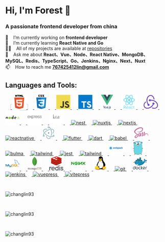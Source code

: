 <!--
**changlin93/changlin93** is a ✨ _special_ ✨ repository because its `README.md` (this file) appears on your GitHub profile.

Here are some ideas to get you started:

- 🔭 I’m currently working on ...
- 🌱 I’m currently learning ...
- 👯 I’m looking to collaborate on ...
- 🤔 I’m looking for help with ...
- 💬 Ask me about ...
- 📫 How to reach me: ...
- 😄 Pronouns: ...
- ⚡ Fun fact: ...
-->
<h1 align="left">Hi, I'm Forest 👋</h1>
<h3 align="left">A passionate frontend developer from china</h3>

<!-- <p align="left">
    <img
        src="https://komarev.com/ghpvc/?username=changlin93&label=Profile%20views&color=0e75b6&style=flat"
        alt="changlin93"
    />
</p>

<p align="left">
    &nbsp;&nbsp;&nbsp;&nbsp;<a href="https://github.com/ryo-ma/github-profile-trophy"
        ><img
            src="https://github-profile-trophy.vercel.app/?username=changlin93"
            alt="changlin93"
    /></a>
</p> -->

🔭  &nbsp;&nbsp; I’m currently working on **frontend developer** <br/>
🌱 &nbsp;&nbsp; I’m currently learning **React Native and Go** <br/>
👨‍💻 &nbsp;&nbsp; All of my projects are available at [repositories](https://github.com/changlin93?tab=repositories) <br/>
💬 &nbsp;&nbsp; Ask me about **React、Vue、Node、React Native、MongoDB、MySQL、Redis、TypeScript、Go、Jenkins、Nginx、Next、Nuxt** <br/>
📫 &nbsp;&nbsp; How to reach me **767425412lin@gmail.com**

<h2 align="left">Languages and Tools:</h2>
<p align="left">
    &nbsp;&nbsp;&nbsp;&nbsp;<a style="border: 1px solid #ccc" href="https://www.w3.org/html/" target="_blank">
        <img src="https://raw.githubusercontent.com/devicons/devicon/master/icons/html5/html5-original-wordmark.svg"
            alt="html5" width="45" height="45" />
    </a>
    &nbsp;&nbsp;&nbsp;&nbsp;<a href="https://www.w3schools.com/css/" target="_blank">
        <img src="https://raw.githubusercontent.com/devicons/devicon/master/icons/css3/css3-original-wordmark.svg"
            alt="css3" width="45" height="45" />
    </a>
    &nbsp;&nbsp;&nbsp;&nbsp;<a href="https://developer.mozilla.org/en-US/docs/Web/JavaScript" target="_blank">
        <img src="https://raw.githubusercontent.com/devicons/devicon/master/icons/javascript/javascript-original.svg"
            alt="javascript" width="45" height="45" />
    </a>
    &nbsp;&nbsp;&nbsp;&nbsp;<a href="https://www.typescriptlang.org/" target="_blank">
        <img src="https://raw.githubusercontent.com/devicons/devicon/master/icons/typescript/typescript-original.svg"
            alt="typescript" width="45" height="45" />
    </a>
    &nbsp;&nbsp;&nbsp;&nbsp;<a href="https://vuejs.org/" target="_blank">
        <img src="https://raw.githubusercontent.com/devicons/devicon/master/icons/vuejs/vuejs-original-wordmark.svg"
            alt="vuejs" width="45" height="45" />
    </a>
    &nbsp;&nbsp;&nbsp;&nbsp;<a href="https://reactjs.org/" target="_blank">
        <img src="https://raw.githubusercontent.com/devicons/devicon/master/icons/react/react-original-wordmark.svg"
            alt="react" width="45" height="45" />
    </a>
    &nbsp;&nbsp;&nbsp;&nbsp;<a href="https://redux.js.org" target="_blank">
        <img src="https://raw.githubusercontent.com/devicons/devicon/master/icons/redux/redux-original.svg" alt="redux"
            width="45" height="45" />
    </a>
    &nbsp;&nbsp;&nbsp;&nbsp;<a href="https://nodejs.org" target="_blank">
        <img src="https://raw.githubusercontent.com/devicons/devicon/master/icons/nodejs/nodejs-original-wordmark.svg"
            alt="nodejs" width="45" height="45" />
    </a>
    &nbsp;&nbsp;&nbsp;&nbsp;<a href="https://expressjs.com" target="_blank">
        <img src="https://raw.githubusercontent.com/devicons/devicon/master/icons/express/express-original-wordmark.svg"
            alt="express" width="45" height="45" />
    </a>
    &nbsp;&nbsp;&nbsp;&nbsp;<a href="https://koajs.com/" target="_blank">
        <img src="https://github.com/koajs/koa/raw/master/docs/logo.png" alt="koa" width="45" height="45" />
    </a>
    &nbsp;&nbsp;&nbsp;&nbsp;<a href="https://nestjs.com/" target="_blank">
        <img src="https://d33wubrfki0l68.cloudfront.net/e937e774cbbe23635999615ad5d7732decad182a/26072/logo-small.ede75a6b.svg"
            alt="nest" width="45" height="45" />
    </a>
    &nbsp;&nbsp;&nbsp;&nbsp;<a href="https://nuxtjs.org/" target="_blank">
        <img src="https://www.vectorlogo.zone/logos/nuxtjs/nuxtjs-icon.svg" alt="nuxtjs" width="45" height="45" />
    </a>
    &nbsp;&nbsp;&nbsp;&nbsp;<a href="https://nextjs.org/" target="_blank">
        <img src="https://cdn.worldvectorlogo.com/logos/nextjs-3.svg" alt="nextjs" width="45" height="45" />
    </a>
    &nbsp;&nbsp;&nbsp;&nbsp;<a href="https://reactnative.dev/" target="_blank">
        <img src="https://reactnative.dev/img/header_logo.svg" alt="reactnative" width="45" height="45" />
    </a>
    &nbsp;&nbsp;&nbsp;&nbsp;<a href="https://www.electronjs.org" target="_blank">
        <img src="https://raw.githubusercontent.com/devicons/devicon/master/icons/electron/electron-original.svg"
            alt="electron" width="45" height="45" />
    </a>
    &nbsp;&nbsp;&nbsp;&nbsp;<a href="https://flutter.dev" target="_blank">
        <img src="https://www.vectorlogo.zone/logos/flutterio/flutterio-icon.svg" alt="flutter" width="45"
            height="45" />
    </a>
    &nbsp;&nbsp;&nbsp;&nbsp;<a href="https://dart.dev" target="_blank">
        <img src="https://www.vectorlogo.zone/logos/dartlang/dartlang-icon.svg" alt="dart" width="45" height="45" />
    </a>
    &nbsp;&nbsp;&nbsp;&nbsp;<a href="https://babeljs.io/" target="_blank">
        <img src="https://www.vectorlogo.zone/logos/babeljs/babeljs-icon.svg" alt="babel" width="45" height="45" />
    </a>
    &nbsp;&nbsp;&nbsp;&nbsp;<a href="https://sass-lang.com" target="_blank">
        <img src="https://raw.githubusercontent.com/devicons/devicon/master/icons/sass/sass-original.svg" alt="sass"
            width="45" height="45" />
    </a>
    &nbsp;&nbsp;&nbsp;&nbsp;<a href="https://bulma.io/" target="_blank">
        <img src="https://raw.githubusercontent.com/gilbarbara/logos/804dc257b59e144eaca5bc6ffd16949752c6f789/logos/bulma.svg"
            alt="bulma" width="45" height="45" />
    </a>
    &nbsp;&nbsp;&nbsp;&nbsp;<a href="https://tailwindcss.com/" target="_blank">
        <img src="https://www.vectorlogo.zone/logos/tailwindcss/tailwindcss-icon.svg" alt="tailwind" width="45"
            height="45" />
    </a>
    &nbsp;&nbsp;&nbsp;&nbsp;<a href="https://jestjs.io" target="_blank">
        <img src="https://www.vectorlogo.zone/logos/jestjsio/jestjsio-icon.svg" alt="jest" width="45" height="45" />
    </a>
    &nbsp;&nbsp;&nbsp;&nbsp;<a href="https://vitejs.dev/" target="_blank">
        <img src="https://vitejs.dev/logo.svg" alt="tailwind" width="45" height="45" />
    </a>
    &nbsp;&nbsp;&nbsp;&nbsp;<a href="https://webpack.js.org" target="_blank">
        <img src="https://raw.githubusercontent.com/devicons/devicon/d00d0969292a6569d45b06d3f350f463a0107b0d/icons/webpack/webpack-original-wordmark.svg"
            alt="webpack" width="45" height="45" />
    </a>
    &nbsp;&nbsp;&nbsp;&nbsp;<a href="https://golang.org" target="_blank">
        <img src="https://raw.githubusercontent.com/devicons/devicon/master/icons/go/go-original.svg" alt="go"
            width="45" height="45" />
    </a>
    &nbsp;&nbsp;&nbsp;&nbsp;<a href="https://www.mysql.com/" target="_blank">
        <img src="https://raw.githubusercontent.com/devicons/devicon/master/icons/mysql/mysql-original-wordmark.svg"
            alt="mysql" width="45" height="45" />
    </a>
    &nbsp;&nbsp;&nbsp;&nbsp;<a href="https://www.mongodb.com/" target="_blank">
        <img src="https://raw.githubusercontent.com/devicons/devicon/master/icons/mongodb/mongodb-original-wordmark.svg"
            alt="mongodb" width="45" height="45" />
    </a>
    &nbsp;&nbsp;&nbsp;&nbsp;<a href="https://redis.io" target="_blank">
        <img src="https://raw.githubusercontent.com/devicons/devicon/master/icons/redis/redis-original-wordmark.svg"
            alt="redis" width="45" height="45" />
    </a>
    &nbsp;&nbsp;&nbsp;&nbsp;<a href="https://www.nginx.com" target="_blank">
        <img src="https://raw.githubusercontent.com/devicons/devicon/master/icons/nginx/nginx-original.svg" alt="nginx"
            width="45" height="45" />
    </a>
    &nbsp;&nbsp;&nbsp;&nbsp;<a href="https://www.linux.org/" target="_blank">
        <img src="https://raw.githubusercontent.com/devicons/devicon/master/icons/linux/linux-original.svg" alt="linux"
            width="45" height="45" />
    </a>
    &nbsp;&nbsp;&nbsp;&nbsp;<a href="https://git-scm.com/" target="_blank">
        <img src="https://www.vectorlogo.zone/logos/git-scm/git-scm-icon.svg" alt="git" width="45" height="45" />
    </a>
    &nbsp;&nbsp;&nbsp;&nbsp;<a href="https://www.docker.com/" target="_blank">
        <img src="https://raw.githubusercontent.com/devicons/devicon/master/icons/docker/docker-original-wordmark.svg"
            alt="docker" width="45" height="45" />
    </a>
    &nbsp;&nbsp;&nbsp;&nbsp;<a href="https://www.jenkins.io" target="_blank">
        <img src="https://www.vectorlogo.zone/logos/jenkins/jenkins-icon.svg" alt="jenkins" width="45" height="45" />
    </a>
    &nbsp;&nbsp;&nbsp;&nbsp;<a href="https://vuepress.vuejs.org/" target="_blank">
        <img src="https://raw.githubusercontent.com/AliasIO/wappalyzer/master/src/drivers/webextension/images/icons/VuePress.svg"
            alt="vuepress" width="45" height="45" />
    </a>
    &nbsp;&nbsp;&nbsp;&nbsp;<a href="https://vitepress.vuejs.org/" target="_blank">
        <img src="https://raw.githubusercontent.com/AliasIO/wappalyzer/master/src/drivers/webextension/images/icons/VuePress.svg"
            alt="vitepress" width="45" height="45" />
    </a>
</p>
<br />

<p>
    <img style="display: block"
        src="https://github-readme-stats.vercel.app/api/top-langs?username=changlin93&show_icons=true&locale=en&layout=compact≈"
        alt="changlin93" />
</p>
<br />

<p>
    <img style="display: block"
        src="https://github-readme-stats.vercel.app/api?username=changlin93&show_icons=true&locale=en&theme=merko"
        alt="changlin93" />
</p>
<br />

<p>
    <img style="display: block" src="https://github-readme-streak-stats.herokuapp.com/?user=changlin93&"
        alt="changlin93" />
</p>
